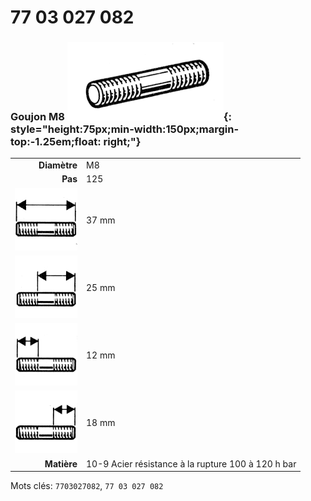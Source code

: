 # 77 03 027 082

### Goujon M8 ![](../assets/images/parts/stud.png){: style="height:75px;min-width:150px;margin-top:-1.25em;float: right;"}

|   |   |
|---:|---|
**Diamètre** | M8
**Pas** | 125
![](../assets/images/stud_total.png) | 37 mm
![](../assets/images/stud_total_right.png) | 25 mm
![](../assets/images/stud_left.png) | 12 mm
![](../assets/images/stud_right.png) | 18 mm
**Matière** | 10-9 Acier résistance à la rupture 100 à 120 h bar

Mots clés: `7703027082`, `77 03 027 082`
